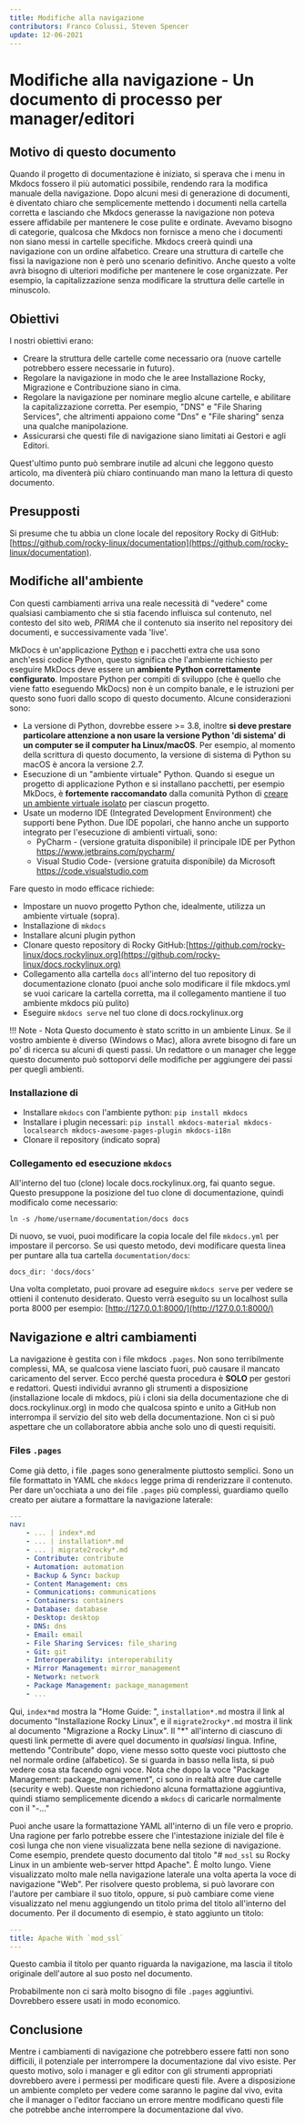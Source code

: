 ```yaml
---
title: Modifiche alla navigazione
contributors: Franco Colussi, Steven Spencer
update: 12-06-2021
---
```


# Modifiche alla navigazione - Un documento di processo per manager/editori

## Motivo di questo documento

Quando il progetto di documentazione è iniziato, si sperava che i menu in Mkdocs fossero il più automatici possibile, rendendo rara la modifica manuale della navigazione. Dopo alcuni mesi di generazione di documenti, è diventato chiaro che semplicemente mettendo i documenti nella cartella corretta e lasciando che Mkdocs generasse la navigazione non poteva essere affidabile per mantenere le cose pulite e ordinate. Avevamo bisogno di categorie, qualcosa che Mkdocs non fornisce a meno che i documenti non siano messi in cartelle specifiche. Mkdocs creerà quindi una navigazione con un ordine alfabetico. Creare una struttura di cartelle che fissi la navigazione non è però uno scenario definitivo. Anche questo a volte avrà bisogno di ulteriori modifiche per mantenere le cose organizzate. Per esempio, la capitalizzazione senza modificare la struttura delle cartelle in minuscolo.

## Obiettivi

I nostri obiettivi erano:

* Creare la struttura delle cartelle come necessario ora (nuove cartelle potrebbero essere necessarie in futuro).
* Regolare la navigazione in modo che le aree Installazione Rocky, Migrazione e Contribuzione siano in cima.
* Regolare la navigazione per nominare meglio alcune cartelle, e abilitare la capitalizzazione corretta. Per esempio, "DNS" e "File Sharing Services", che altrimenti appaiono come "Dns" e "File sharing" senza una qualche manipolazione.
* Assicurarsi che questi file di navigazione siano limitati ai Gestori e agli Editori.

Quest'ultimo punto può sembrare inutile ad alcuni che leggono questo articolo, ma diventerà più chiaro continuando man mano la lettura di questo documento.

## Presupposti

Si presume che tu abbia un clone locale del repository Rocky di GitHub: [https://github.com/rocky-linux/documentation](https://github.com/rocky-linux/documentation).

## Modifiche all'ambiente

Con questi cambiamenti arriva una reale necessità di "vedere" come qualsiasi cambiamento che si stia facendo influisca sul contenuto, nel contesto del sito web, _PRIMA_ che il contenuto sia inserito nel repository dei documenti, e successivamente vada 'live'.

MkDocs è un'applicazione [Python](https://www.python.org) e i pacchetti extra che usa sono anch'essi codice Python, questo significa che l'ambiente richiesto per eseguire MkDocs deve essere un **ambiente Python correttamente configurato**. Impostare Python per compiti di sviluppo (che è quello che viene fatto eseguendo MkDocs) non è un compito banale, e le istruzioni per questo sono fuori dallo scopo di questo documento. Alcune considerazioni sono:

* La versione di Python, dovrebbe essere >= 3.8, inoltre **si deve prestare particolare attenzione a non usare la versione Python 'di sistema' di un computer se il computer ha Linux/macOS**. Per esempio, al momento della scrittura di questo documento, la versione di sistema di Python su macOS è ancora la versione 2.7.
* Esecuzione di un "ambiente virtuale" Python. Quando si esegue un progetto di applicazione Python e si installano pacchetti, per esempio MkDocs, è **fortemente raccomandato** dalla comunità Python di [creare un ambiente virtuale isolato](https://realpython.com/python-virtual-environments-a-primer/) per ciascun progetto.
* Usate un moderno IDE (Integrated Development Environment) che supporti bene Python. Due IDE popolari, che hanno anche un supporto integrato per l'esecuzione di ambienti virtuali, sono:
    * PyCharm - (versione gratuita disponibile) il principale IDE per Python https://www.jetbrains.com/pycharm/
    * Visual Studio Code- (versione gratuita disponibile) da Microsoft https://code.visualstudio.com

Fare questo in modo efficace richiede:

* Impostare un nuovo progetto Python che, idealmente, utilizza un ambiente virtuale (sopra).
* Installazione di `mkdocs`
* Installare alcuni plugin python
* Clonare questo repository di Rocky GitHub:[https://github.com/rocky-linux/docs.rockylinux.org](https://github.com/rocky-linux/docs.rockylinux.org)
* Collegamento alla cartella `docs` all'interno del tuo repository di documentazione clonato (puoi anche solo modificare il file mkdocs.yml se vuoi caricare la cartella corretta, ma il collegamento mantiene il tuo ambiente mkdocs più pulito)
* Eseguire `mkdocs serve` nel tuo clone di docs.rockylinux.org

!!! Note - Nota
    Questo documento è stato scritto in un ambiente Linux. Se il vostro ambiente è diverso (Windows o Mac), allora avrete bisogno di fare un po' di ricerca su alcuni di questi passi. Un redattore o un manager che legge questo documento può sottoporvi delle modifiche per aggiungere dei passi per quegli ambienti.

### Installazione di

* Installare `mkdocs` con l'ambiente python: `pip install mkdocs`
* Installare i plugin necessari:  `pip install mkdocs-material mkdocs-localsearch mkdocs-awesome-pages-plugin mkdocs-i18n`
* Clonare il repository (indicato sopra)

### Collegamento ed esecuzione `mkdocs`

All'interno del tuo (clone) locale docs.rockylinux.org, fai quanto segue. Questo presuppone la posizione del tuo clone di documentazione, quindi modificalo come necessario:

`ln -s /home/username/documentation/docs docs`

Di nuovo, se vuoi, puoi modificare la copia locale del file `mkdocs.yml` per impostare il percorso. Se usi questo metodo, devi modificare questa linea per puntare alla tua cartella `documentation/docs`:

```text
docs_dir: 'docs/docs'
```

Una volta completato, puoi provare ad eseguire `mkdocs serve` per vedere se ottieni il contenuto desiderato. Questo verrà eseguito su un localhost sulla porta 8000 per esempio: [http://127.0.0.1:8000/](http://127.0.0.1:8000/)

## Navigazione e altri cambiamenti

La navigazione è gestita con i file mkdocs `.pages`. Non sono terribilmente complessi, MA, se qualcosa viene lasciato fuori, può causare il mancato caricamento del server. Ecco perché questa procedura è **SOLO** per gestori e redattori. Questi individui avranno gli strumenti a disposizione (installazione locale di mkdocs, più i cloni sia della documentazione che di docs.rockylinux.org) in modo che qualcosa spinto e unito a GitHub non interrompa il servizio del sito web della documentazione. Non ci si può aspettare che un collaboratore abbia anche solo uno di questi requisiti.

### Files `.pages`

Come già detto, i file .pages sono generalmente piuttosto semplici. Sono un file formattato in YAML che `mkdocs` legge prima di renderizzare il contenuto. Per dare un'occhiata a uno dei file `.pages` più complessi, guardiamo quello creato per aiutare a formattare la navigazione laterale:

```yaml
---
nav:
    - ... | index*.md
    - ... | installation*.md
    - ... | migrate2rocky*.md
    - Contribute: contribute
    - Automation: automation
    - Backup & Sync: backup
    - Content Management: cms
    - Communications: communications
    - Containers: containers
    - Database: database
    - Desktop: desktop
    - DNS: dns
    - Email: email
    - File Sharing Services: file_sharing
    - Git: git
    - Interoperability: interoperability
    - Mirror Management: mirror_management
    - Network: network
    - Package Management: package_management
    - ...

```

Qui, `index*md` mostra la "Home Guide: ", `installation*.md` mostra il link al documento "Installazione Rocky Linux", e il `migrate2rocky*.md` mostra il link al documento "Migrazione a Rocky Linux". Il "*" all'interno di ciascuno di questi link permette di avere quel documento in _qualsiasi_ lingua. Infine, mettendo "Contribute" dopo, viene messo sotto queste voci piuttosto che nel normale ordine (alfabetico). Se si guarda in basso nella lista, si può vedere cosa sta facendo ogni voce. Nota che dopo la voce "Package Management: package_management", ci sono in realtà altre due cartelle (security e web). Queste non richiedono alcuna formattazione aggiuntiva, quindi stiamo semplicemente dicendo a `mkdocs` di caricarle normalmente con il "-..."

Puoi anche usare la formattazione YAML all'interno di un file vero e proprio. Una ragione per farlo potrebbe essere che l'intestazione iniziale del file è così lunga che non viene visualizzata bene nella sezione di navigazione. Come esempio, prendete questo documento dal titolo "# `mod_ssl` su Rocky Linux in un ambiente web-server httpd Apache". È molto lungo. Viene visualizzato molto male nella navigazione laterale una volta aperta la voce di navigazione "Web". Per risolvere questo problema, si può lavorare con l'autore per cambiare il suo titolo, oppure, si può cambiare come viene visualizzato nel menu aggiungendo un titolo prima del titolo all'interno del documento. Per il documento di esempio, è stato aggiunto un titolo:

```yaml
---
title: Apache With `mod_ssl`
---
```

Questo cambia il titolo per quanto riguarda la navigazione, ma lascia il titolo originale dell'autore al suo posto nel documento.

Probabilmente non ci sarà molto bisogno di file `.pages` aggiuntivi. Dovrebbero essere usati in modo economico.

## Conclusione

Mentre i cambiamenti di navigazione che potrebbero essere fatti non sono difficili, il potenziale per interrompere la documentazione dal vivo esiste. Per questo motivo, solo i manager e gli editor con gli strumenti appropriati dovrebbero avere i permessi per modificare questi file. Avere a disposizione un ambiente completo per vedere come saranno le pagine dal vivo, evita che il manager o l'editor facciano un errore mentre modificano questi file che potrebbe anche interrompere la documentazione dal vivo.
